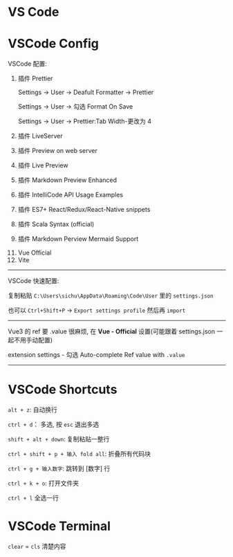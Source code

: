 # VS Code

# VSCode Config

VSCode 配置:

1. 插件 Prettier

    Settings -> User -> Deafult Formatter -> Prettier

    Settings -> User -> 勾选 Format On Save

    Settings -> User -> Prettier:Tab Width-更改为 4

2. 插件 LiveServer
3. 插件 Preview on web server
4. 插件 Live Preview
5. 插件 Markdown Preview Enhanced
6. 插件 IntelliCode API Usage Examples
7. 插件 ES7+ React/Redux/React-Native snippets
8. 插件 Scala Syntax (official)
9. 插件 Markdown Perview Mermaid Support
 <!-- 10. Vue Language Features (Volar)
10. Vetur -->
11. Vue Official
12. Vite

---

VSCode 快速配置:

复制粘贴 `C:\Users\sichu\AppData\Roaming\Code\User` 里的 `settings.json`

也可以 `Ctrl+Shift+P` -> `Export settings profile` 然后再 `import`

---

Vue3 的 ref 要 .value 很麻烦, 在 **Vue - Official** 设置(可能跟着 settings.json 一起不用手动配置)

extension settings - 勾选 Auto-complete Ref value with `.value`

---

# VSCode Shortcuts

`alt + z`: 自动换行

`ctrl + d`： 多选, 按 `esc` 退出多选

`shift + alt + down`: 复制粘贴一整行

`ctrl + shift + p + 输入 fold all`: 折叠所有代码块

`ctrl + g + 输入数字`: 跳转到 \[数字\] 行

`ctrl + k + o`: 打开文件夹

`ctrl + l` 全选一行

# VSCode Terminal

`clear` = `cls` 清楚内容
